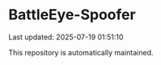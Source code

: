 # BattleEye-Spoofer

Last updated: 2025-07-19 01:51:10

This repository is automatically maintained.
